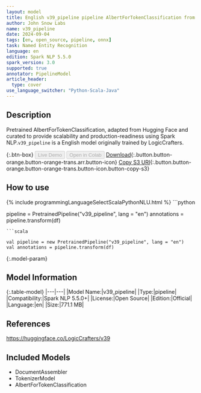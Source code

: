 ```yaml
---
layout: model
title: English v39_pipeline pipeline AlbertForTokenClassification from LogicCrafters
author: John Snow Labs
name: v39_pipeline
date: 2024-09-04
tags: [en, open_source, pipeline, onnx]
task: Named Entity Recognition
language: en
edition: Spark NLP 5.5.0
spark_version: 3.0
supported: true
annotator: PipelineModel
article_header:
  type: cover
use_language_switcher: "Python-Scala-Java"
---
```


## Description

Pretrained AlbertForTokenClassification, adapted from Hugging Face and curated to provide scalability and production-readiness using Spark NLP.`v39_pipeline` is a English model originally trained by LogicCrafters.

{:.btn-box}
<button class="button button-orange" disabled>Live Demo</button>
<button class="button button-orange" disabled>Open in Colab</button>
[Download](https://s3.amazonaws.com/auxdata.johnsnowlabs.com/public/models/v39_pipeline_en_5.5.0_3.0_1725487055053.zip){:.button.button-orange.button-orange-trans.arr.button-icon}
[Copy S3 URI](s3://auxdata.johnsnowlabs.com/public/models/v39_pipeline_en_5.5.0_3.0_1725487055053.zip){:.button.button-orange.button-orange-trans.button-icon.button-copy-s3}

## How to use



<div class="tabs-box" markdown="1">
{% include programmingLanguageSelectScalaPythonNLU.html %}
```python

pipeline = PretrainedPipeline("v39_pipeline", lang = "en")
annotations =  pipeline.transform(df)   

```
```scala

val pipeline = new PretrainedPipeline("v39_pipeline", lang = "en")
val annotations = pipeline.transform(df)

```
</div>

{:.model-param}
## Model Information

{:.table-model}
|---|---|
|Model Name:|v39_pipeline|
|Type:|pipeline|
|Compatibility:|Spark NLP 5.5.0+|
|License:|Open Source|
|Edition:|Official|
|Language:|en|
|Size:|771.1 MB|

## References

https://huggingface.co/LogicCrafters/v39

## Included Models

- DocumentAssembler
- TokenizerModel
- AlbertForTokenClassification